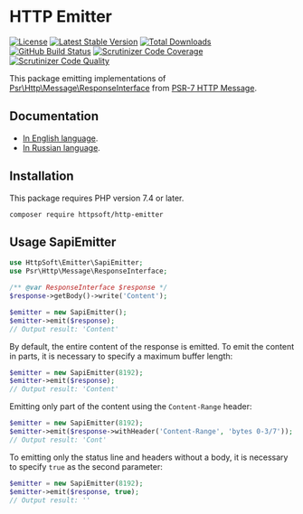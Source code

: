 # HTTP Emitter

[![License](https://poser.pugx.org/httpsoft/http-emitter/license)](https://packagist.org/packages/httpsoft/http-emitter)
[![Latest Stable Version](https://poser.pugx.org/httpsoft/http-emitter/v)](https://packagist.org/packages/httpsoft/http-emitter)
[![Total Downloads](https://poser.pugx.org/httpsoft/http-emitter/downloads)](https://packagist.org/packages/httpsoft/http-emitter)
[![GitHub Build Status](https://github.com/httpsoft/http-emitter/workflows/build/badge.svg)](https://github.com/httpsoft/http-emitter/actions)
[![Scrutinizer Code Coverage](https://scrutinizer-ci.com/g/httpsoft/http-emitter/badges/coverage.png?b=master)](https://scrutinizer-ci.com/g/httpsoft/http-emitter/?branch=master)
[![Scrutinizer Code Quality](https://scrutinizer-ci.com/g/httpsoft/http-emitter/badges/quality-score.png?b=master)](https://scrutinizer-ci.com/g/httpsoft/http-emitter/?branch=master)

This package emitting implementations of [Psr\Http\Message\ResponseInterface](https://github.com/php-fig/http-message/blob/master/src/ResponseInterface.php) from [PSR-7 HTTP Message](https://github.com/php-fig/fig-standards/blob/master/accepted/PSR-7-http-message.md).

## Documentation

* [In English language](https://httpsoft.org/docs/emitter).
* [In Russian language](https://httpsoft.org/ru/docs/emitter).

## Installation

This package requires PHP version 7.4 or later.

```
composer require httpsoft/http-emitter
```

## Usage SapiEmitter

```php
use HttpSoft\Emitter\SapiEmitter;
use Psr\Http\Message\ResponseInterface;

/** @var ResponseInterface $response */
$response->getBody()->write('Content');

$emitter = new SapiEmitter();
$emitter->emit($response);
// Output result: 'Content'
```

By default, the entire content of the response is emitted. To emit the content in parts, it is necessary to specify a maximum buffer length:

```php
$emitter = new SapiEmitter(8192);
$emitter->emit($response);
// Output result: 'Content'
```

Emitting only part of the content using the `Content-Range` header:

```php
$emitter = new SapiEmitter(8192);
$emitter->emit($response->withHeader('Content-Range', 'bytes 0-3/7'));
// Output result: 'Cont'
```

To emitting only the status line and headers without a body, it is necessary to specify `true` as the second parameter:

```php
$emitter = new SapiEmitter(8192);
$emitter->emit($response, true);
// Output result: ''
```
